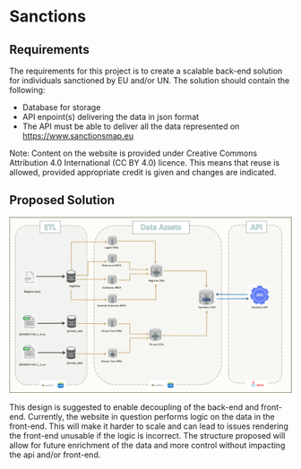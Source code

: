 # Sanctions




## Requirements
The requirements for this project is to create a scalable back-end solution for individuals sanctioned by EU and/or UN. 
The solution should contain the following:
-  Database for storage
-  API enpoint(s) delivering the data in json format
-  The API must be able to deliver all the data represented on https://www.sanctionsmap.eu

Note: Content on the website is provided under Creative Commons Attribution 4.0 International (CC BY 4.0) licence. This means that reuse is allowed, provided appropriate credit is given and changes are indicated.



## Proposed Solution
![](images/sanctions_design.png)

This design is suggested to enable decoupling of the back-end and front-end. Currently, the website in question performs logic on the data in the front-end. This will make it harder to scale and can lead to issues rendering the front-end unusable if the logic is incorrect. 
The structure proposed will allow for future enrichment of the data and more control without impacting the api and/or front-end.
